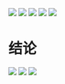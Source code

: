 ![](https://img2018.cnblogs.com/blog/1446249/202001/1446249-20200127182320973-1848663187.png)
![](https://img2018.cnblogs.com/blog/1446249/202001/1446249-20200127182335231-1855939969.png)
![](https://img2018.cnblogs.com/blog/1446249/202001/1446249-20200127182344800-1538246040.png)
![](https://img2018.cnblogs.com/blog/1446249/202001/1446249-20200127182358755-1626257957.png)
![](https://img2018.cnblogs.com/blog/1446249/202001/1446249-20200127182406448-820351796.png)

# 结论
![](https://img2018.cnblogs.com/blog/1446249/202001/1446249-20200127182430765-1151934449.png)
![](https://img2018.cnblogs.com/blog/1446249/202001/1446249-20200127182458086-340318486.png)
![](https://img2018.cnblogs.com/blog/1446249/202001/1446249-20200127182509345-1987521060.png)
